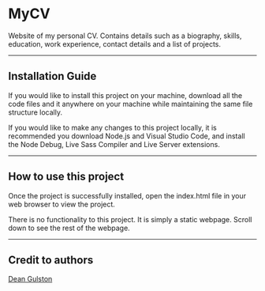 # MyCV

Website of my personal CV. Contains details such as a biography, skills, education, work experience, contact details and a list of projects.

---

## Installation Guide

If you would like to install this project on your machine, download all the code files and it anywhere on your machine while maintaining the same file structure locally.

If you would like to make any changes to this project locally, it is recommended you download Node.js and Visual Studio Code, and install the Node Debug, Live Sass Compiler and Live Server extensions.

---

## How to use this project

Once the project is successfully installed, open the index.html file in your web browser to view the project.

There is no functionality to this project. It is simply a static webpage. Scroll down to see the rest of the webpage.

---

## Credit to authors

[Dean Gulston](https://github.com/DJGulston)
